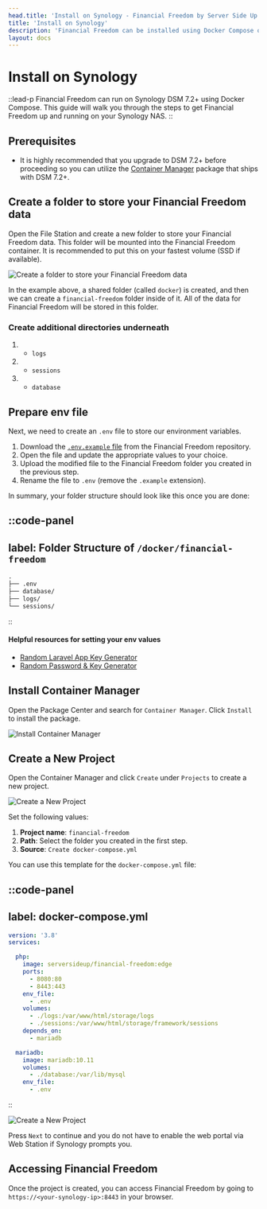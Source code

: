 ```yaml
---
head.title: 'Install on Synology - Financial Freedom by Server Side Up'
title: 'Install on Synology'
description: 'Financial Freedom can be installed using Docker Compose on Synology DSM 7.2+.'
layout: docs
---
```


# Install on Synology
::lead-p
Financial Freedom can run on Synology DSM 7.2+ using Docker Compose. This guide will walk you through the steps to get Financial Freedom up and running on your Synology NAS.
::

## Prerequisites
- It is highly recommended that you upgrade to DSM 7.2+ before proceeding so you can utilize the [Container Manager](https://www.synology.com/en-us/dsm/feature/docker) package that ships with DSM 7.2+.

## Create a folder to store your Financial Freedom data
Open the File Station and create a new folder to store your Financial Freedom data. This folder will be mounted into the Financial Freedom container. It is recommended to put this on your fastest volume (SSD if available).

![Create a folder to store your Financial Freedom data](/images/docs/install-synology/create-folder.png)

In the example above, a shared folder (called `docker`) is created, and then we can create a `financial-freedom` folder inside of it. All of the data for Financial Freedom will be stored in this folder.

### Create additional directories underneath
1. - `logs`
2. - `sessions`
3. - `database`

## Prepare env file
Next, we need to create an `.env` file to store our environment variables.

1. Download the [`.env.example` file](https://raw.githubusercontent.com/serversideup/financial-freedom/main/.env.example) from the Financial Freedom repository.
2. Open the file and update the appropriate values to your choice.
3. Upload the modified file to the Financial Freedom folder you created in the previous step.
4. Rename the file to `.env` (remove the `.example` extension).

In summary, your folder structure should look like this once you are done:

::code-panel
---
label: Folder Structure of `/docker/financial-freedom`
---
```txt
.
├── .env
├── database/
├── logs/
└── sessions/
```
::

#### Helpful resources for setting your env values
- [Random Laravel App Key Generator](https://laravel-encryption-key-generator.vercel.app/)
- [Random Password & Key Generator](https://randomkeygen.com/)

## Install Container Manager
Open the Package Center and search for `Container Manager`. Click `Install` to install the package.

![Install Container Manager](/images/docs/install-synology/container-manager.png)

## Create a New Project
Open the Container Manager and click `Create` under `Projects` to create a new project.

![Create a New Project](/images/docs/install-synology/create-project.png)

Set the following values:
1. **Project name**: `financial-freedom`
2. **Path**: Select the folder you created in the first step.
3. **Source**: `Create docker-compose.yml`

You can use this template for the `docker-compose.yml` file:

::code-panel
---
label: docker-compose.yml
---
```yaml
version: '3.8'
services:

  php:
    image: serversideup/financial-freedom:edge
    ports:
      - 8080:80
      - 8443:443
    env_file:
      - .env
    volumes:
      - ./logs:/var/www/html/storage/logs
      - ./sessions:/var/www/html/storage/framework/sessions
    depends_on:
      - mariadb

  mariadb:
    image: mariadb:10.11
    volumes:
      - ./database:/var/lib/mysql
    env_file:
      - .env
```
::

![Create a New Project ](/images/docs/install-synology/create-project-completed.png)

Press `Next` to continue and you do not have to enable the web portal via Web Station if Synology prompts you.

## Accessing Financial Freedom
Once the project is created, you can access Financial Freedom by going to `https://<your-synology-ip>:8443` in your browser.
